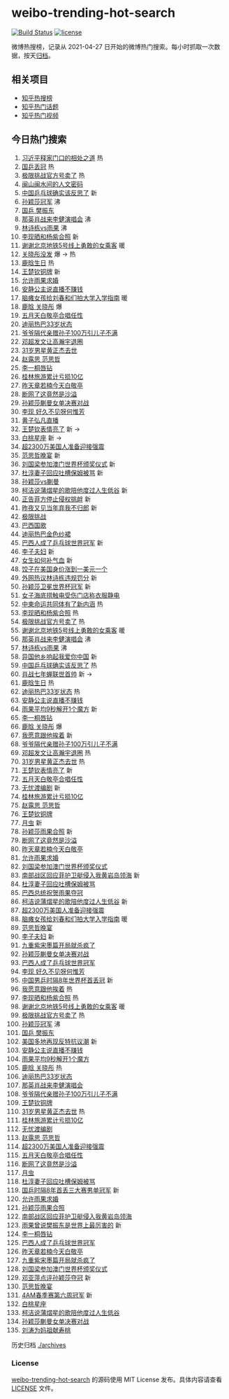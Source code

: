 # weibo-trending-hot-search

[![Build Status](https://github.com/justjavac/weibo-trending-hot-search/workflows/ci/badge.svg?branch=master)](https://github.com/justjavac/weibo-trending-hot-search/actions)
[![license](https://img.shields.io/github/license/justjavac/weibo-trending-hot-search)](https://github.com/justjavac/weibo-trending-hot-search/blob/master/LICENSE)

微博热搜榜，记录从 2021-04-27
日开始的微博热门搜索。每小时抓取一次数据，按天[归档](./archives)。

## 相关项目

- [知乎热搜榜](https://github.com/justjavac/zhihu-trending-top-search)
- [知乎热门话题](https://github.com/justjavac/zhihu-trending-hot-questions)
- [知乎热门视频](https://github.com/justjavac/zhihu-trending-hot-video)

## 今日热门搜索

<!-- BEGIN -->
<!-- 最后更新时间 Mon Apr 21 2025 02:22:57 GMT+0800 (China Standard Time) -->

1. [习近平释家门口的相处之道](https://s.weibo.com//weibo?q=%23%E4%B9%A0%E8%BF%91%E5%B9%B3%E9%87%8A%E5%AE%B6%E9%97%A8%E5%8F%A3%E7%9A%84%E7%9B%B8%E5%A4%84%E4%B9%8B%E9%81%93%23&Refer=new_time)
   热
1. [国乒丢冠](https://s.weibo.com//weibo?q=%E5%9B%BD%E4%B9%92%E4%B8%A2%E5%86%A0&t=31&band_rank=1&Refer=top)
   热
1. [极限挑战官方号卖了](https://s.weibo.com//weibo?q=%23%E6%9E%81%E9%99%90%E6%8C%91%E6%88%98%E5%AE%98%E6%96%B9%E5%8F%B7%E5%8D%96%E4%BA%86%23&t=31&band_rank=2&Refer=top)
   热
1. [闽山闽水间的人文密码](https://s.weibo.com//weibo?q=%23%E9%97%BD%E5%B1%B1%E9%97%BD%E6%B0%B4%E9%97%B4%E7%9A%84%E4%BA%BA%E6%96%87%E5%AF%86%E7%A0%81%23&t=31&band_rank=3&Refer=top)
1. [中国乒乓球确实该反思了](https://s.weibo.com//weibo?q=%23%E4%B8%AD%E5%9B%BD%E4%B9%92%E4%B9%93%E7%90%83%E7%A1%AE%E5%AE%9E%E8%AF%A5%E5%8F%8D%E6%80%9D%E4%BA%86%23&t=31&band_rank=4&Refer=top)
   新
1. [孙颖莎冠军](https://s.weibo.com//weibo?q=%23%E5%AD%99%E9%A2%96%E8%8E%8E%E5%86%A0%E5%86%9B%23&t=31&band_rank=5&Refer=top)
   沸
1. [国乒 樊振东](https://s.weibo.com//weibo?q=%E5%9B%BD%E4%B9%92%20%E6%A8%8A%E6%8C%AF%E4%B8%9C&t=31&band_rank=6&Refer=top)
1. [那英肖战来李健演唱会](https://s.weibo.com//weibo?q=%23%E9%82%A3%E8%8B%B1%E8%82%96%E6%88%98%E6%9D%A5%E6%9D%8E%E5%81%A5%E6%BC%94%E5%94%B1%E4%BC%9A%23&t=31&band_rank=7&Refer=top)
   沸
1. [林诗栋vs雨果](https://s.weibo.com//weibo?q=%23%E6%9E%97%E8%AF%97%E6%A0%8Bvs%E9%9B%A8%E6%9E%9C%23&t=31&band_rank=8&Refer=top)
   沸
1. [李现晒和杨紫合照](https://s.weibo.com//weibo?q=%23%E6%9D%8E%E7%8E%B0%E6%99%92%E5%92%8C%E6%9D%A8%E7%B4%AB%E5%90%88%E7%85%A7%23&t=31&band_rank=9&Refer=top)
   新
1. [谢谢北京地铁5号线上勇敢的女乘客](https://s.weibo.com//weibo?q=%23%E8%B0%A2%E8%B0%A2%E5%8C%97%E4%BA%AC%E5%9C%B0%E9%93%815%E5%8F%B7%E7%BA%BF%E4%B8%8A%E5%8B%87%E6%95%A2%E7%9A%84%E5%A5%B3%E4%B9%98%E5%AE%A2%23&t=31&band_rank=10&Refer=top)
   暖
1. [关晓彤没发](https://s.weibo.com//weibo?q=%E5%85%B3%E6%99%93%E5%BD%A4%E6%B2%A1%E5%8F%91&t=31&band_rank=11&Refer=top)
   爆 -> 热
1. [鹿晗生日](https://s.weibo.com//weibo?q=%E9%B9%BF%E6%99%97%E7%94%9F%E6%97%A5&t=31&band_rank=12&Refer=top)
   热
1. [王楚钦铜牌](https://s.weibo.com//weibo?q=%E7%8E%8B%E6%A5%9A%E9%92%A6%E9%93%9C%E7%89%8C&t=31&band_rank=13&Refer=top)
   新
1. [允许雨果求婚](https://s.weibo.com//weibo?q=%23%E5%85%81%E8%AE%B8%E9%9B%A8%E6%9E%9C%E6%B1%82%E5%A9%9A%23&t=31&band_rank=14&Refer=top)
1. [安静公主说直播不赚钱](https://s.weibo.com//weibo?q=%23%E5%AE%89%E9%9D%99%E5%85%AC%E4%B8%BB%E8%AF%B4%E7%9B%B4%E6%92%AD%E4%B8%8D%E8%B5%9A%E9%92%B1%23&t=31&band_rank=15&Refer=top)
1. [脑瘫女孩给刘春和们拍大学入学指南](https://s.weibo.com//weibo?q=%23%E8%84%91%E7%98%AB%E5%A5%B3%E5%AD%A9%E7%BB%99%E5%88%98%E6%98%A5%E5%92%8C%E4%BB%AC%E6%8B%8D%E5%A4%A7%E5%AD%A6%E5%85%A5%E5%AD%A6%E6%8C%87%E5%8D%97%23&t=31&band_rank=16&Refer=top)
   暖
1. [鹿晗 关晓彤](https://s.weibo.com//weibo?q=%E9%B9%BF%E6%99%97%20%E5%85%B3%E6%99%93%E5%BD%A4&t=31&band_rank=17&Refer=top)
   爆
1. [五月天白敬亭合唱任性](https://s.weibo.com//weibo?q=%E4%BA%94%E6%9C%88%E5%A4%A9%E7%99%BD%E6%95%AC%E4%BA%AD%E5%90%88%E5%94%B1%E4%BB%BB%E6%80%A7&t=31&band_rank=18&Refer=top)
1. [迪丽热巴33岁状态](https://s.weibo.com//weibo?q=%23%E8%BF%AA%E4%B8%BD%E7%83%AD%E5%B7%B433%E5%B2%81%E7%8A%B6%E6%80%81%23&t=31&band_rank=19&Refer=top)
1. [爷爷隔代亲赠孙子100万引儿子不满](https://s.weibo.com//weibo?q=%23%E7%88%B7%E7%88%B7%E9%9A%94%E4%BB%A3%E4%BA%B2%E8%B5%A0%E5%AD%99%E5%AD%90100%E4%B8%87%E5%BC%95%E5%84%BF%E5%AD%90%E4%B8%8D%E6%BB%A1%23&t=31&band_rank=20&Refer=top)
1. [邓超发文让高瀚宇退圈](https://s.weibo.com//weibo?q=%23%E9%82%93%E8%B6%85%E5%8F%91%E6%96%87%E8%AE%A9%E9%AB%98%E7%80%9A%E5%AE%87%E9%80%80%E5%9C%88%23&t=31&band_rank=21&Refer=top)
1. [31岁男星黄正杰去世](https://s.weibo.com//weibo?q=%2331%E5%B2%81%E7%94%B7%E6%98%9F%E9%BB%84%E6%AD%A3%E6%9D%B0%E5%8E%BB%E4%B8%96%23&t=31&band_rank=22&Refer=top)
1. [赵露思 范思哲](https://s.weibo.com//weibo?q=%E8%B5%B5%E9%9C%B2%E6%80%9D%20%E8%8C%83%E6%80%9D%E5%93%B2&t=31&band_rank=23&Refer=top)
1. [李一桐唇钻](https://s.weibo.com//weibo?q=%23%E6%9D%8E%E4%B8%80%E6%A1%90%E5%94%87%E9%92%BB%23&t=31&band_rank=24&Refer=top)
1. [桂林旅游累计亏损10亿](https://s.weibo.com//weibo?q=%23%E6%A1%82%E6%9E%97%E6%97%85%E6%B8%B8%E7%B4%AF%E8%AE%A1%E4%BA%8F%E6%8D%9F10%E4%BA%BF%23&t=31&band_rank=25&Refer=top)
1. [昨天章若楠今天白敬亭](https://s.weibo.com//weibo?q=%23%E6%98%A8%E5%A4%A9%E7%AB%A0%E8%8B%A5%E6%A5%A0%E4%BB%8A%E5%A4%A9%E7%99%BD%E6%95%AC%E4%BA%AD%23&t=31&band_rank=26&Refer=top)
1. [断网了这竟然是沙溢](https://s.weibo.com//weibo?q=%E6%96%AD%E7%BD%91%E4%BA%86%E8%BF%99%E7%AB%9F%E7%84%B6%E6%98%AF%E6%B2%99%E6%BA%A2&t=31&band_rank=27&Refer=top)
1. [孙颖莎蒯曼女单决赛对战](https://s.weibo.com//weibo?q=%23%E5%AD%99%E9%A2%96%E8%8E%8E%E8%92%AF%E6%9B%BC%E5%A5%B3%E5%8D%95%E5%86%B3%E8%B5%9B%E5%AF%B9%E6%88%98%23&t=31&band_rank=28&Refer=top)
1. [李现 好久不见呀何惟芳](https://s.weibo.com//weibo?q=%E6%9D%8E%E7%8E%B0%20%E5%A5%BD%E4%B9%85%E4%B8%8D%E8%A7%81%E5%91%80%E4%BD%95%E6%83%9F%E8%8A%B3&t=31&band_rank=29&Refer=top)
1. [黄子弘凡直播](https://s.weibo.com//weibo?q=%E9%BB%84%E5%AD%90%E5%BC%98%E5%87%A1%E7%9B%B4%E6%92%AD&t=31&band_rank=30&Refer=top)
1. [王楚钦表情亮了](https://s.weibo.com//weibo?q=%23%E7%8E%8B%E6%A5%9A%E9%92%A6%E8%A1%A8%E6%83%85%E4%BA%AE%E4%BA%86%23&t=31&band_rank=31&Refer=top)
   新 ->
1. [白桃星座](https://s.weibo.com//weibo?q=%23%E7%99%BD%E6%A1%83%E6%98%9F%E5%BA%A7%23&t=31&band_rank=32&Refer=top)
   新 ->
1. [超2300万美国人准备迎接强震](https://s.weibo.com//weibo?q=%23%E8%B6%852300%E4%B8%87%E7%BE%8E%E5%9B%BD%E4%BA%BA%E5%87%86%E5%A4%87%E8%BF%8E%E6%8E%A5%E5%BC%BA%E9%9C%87%23&t=31&band_rank=33&Refer=top)
1. [范思哲晚宴](https://s.weibo.com//weibo?q=%23%E8%8C%83%E6%80%9D%E5%93%B2%E6%99%9A%E5%AE%B4%23&t=31&band_rank=34&Refer=top)
   新
1. [刘国梁参加澳门世界杯颁奖仪式](https://s.weibo.com//weibo?q=%E5%88%98%E5%9B%BD%E6%A2%81%E5%8F%82%E5%8A%A0%E6%BE%B3%E9%97%A8%E4%B8%96%E7%95%8C%E6%9D%AF%E9%A2%81%E5%A5%96%E4%BB%AA%E5%BC%8F&t=31&band_rank=35&Refer=top)
   新
1. [杜淳妻子回应吐槽保姆被骂](https://s.weibo.com//weibo?q=%23%E6%9D%9C%E6%B7%B3%E5%A6%BB%E5%AD%90%E5%9B%9E%E5%BA%94%E5%90%90%E6%A7%BD%E4%BF%9D%E5%A7%86%E8%A2%AB%E9%AA%82%23&t=31&band_rank=36&Refer=top)
   新
1. [孙颖莎vs蒯曼](https://s.weibo.com//weibo?q=%23%E5%AD%99%E9%A2%96%E8%8E%8Evs%E8%92%AF%E6%9B%BC%23&t=31&band_rank=37&Refer=top)
1. [柯洁说蒲熠星的歌陪他度过人生低谷](https://s.weibo.com//weibo?q=%23%E6%9F%AF%E6%B4%81%E8%AF%B4%E8%92%B2%E7%86%A0%E6%98%9F%E7%9A%84%E6%AD%8C%E9%99%AA%E4%BB%96%E5%BA%A6%E8%BF%87%E4%BA%BA%E7%94%9F%E4%BD%8E%E8%B0%B7%23&t=31&band_rank=38&Refer=top)
   新
1. [正告菲方停止侵权挑衅](https://s.weibo.com//weibo?q=%23%E6%AD%A3%E5%91%8A%E8%8F%B2%E6%96%B9%E5%81%9C%E6%AD%A2%E4%BE%B5%E6%9D%83%E6%8C%91%E8%A1%85%23&t=31&band_rank=39&Refer=top)
   新
1. [昨夜又见当年弃我不归郎](https://s.weibo.com//weibo?q=%E6%98%A8%E5%A4%9C%E5%8F%88%E8%A7%81%E5%BD%93%E5%B9%B4%E5%BC%83%E6%88%91%E4%B8%8D%E5%BD%92%E9%83%8E&t=31&band_rank=40&Refer=top)
   新
1. [极限挑战](https://s.weibo.com//weibo?q=%E6%9E%81%E9%99%90%E6%8C%91%E6%88%98&t=31&band_rank=41&Refer=top)
1. [巴西国歌](https://s.weibo.com//weibo?q=%E5%B7%B4%E8%A5%BF%E5%9B%BD%E6%AD%8C&t=31&band_rank=42&Refer=top)
1. [迪丽热巴金色纱裙](https://s.weibo.com//weibo?q=%23%E8%BF%AA%E4%B8%BD%E7%83%AD%E5%B7%B4%E9%87%91%E8%89%B2%E7%BA%B1%E8%A3%99%23&t=31&band_rank=43&Refer=top)
1. [巴西人成了乒乓球世界冠军](https://s.weibo.com//weibo?q=%23%E5%B7%B4%E8%A5%BF%E4%BA%BA%E6%88%90%E4%BA%86%E4%B9%92%E4%B9%93%E7%90%83%E4%B8%96%E7%95%8C%E5%86%A0%E5%86%9B%23&t=31&band_rank=44&Refer=top)
   新
1. [李子夫妇](https://s.weibo.com//weibo?q=%E6%9D%8E%E5%AD%90%E5%A4%AB%E5%A6%87&t=31&band_rank=45&Refer=top)
   新
1. [女生如何补气血](https://s.weibo.com//weibo?q=%E5%A5%B3%E7%94%9F%E5%A6%82%E4%BD%95%E8%A1%A5%E6%B0%94%E8%A1%80&t=31&band_rank=46&Refer=top)
   新
1. [饺子在美国身价涨到一美元一个](https://s.weibo.com//weibo?q=%23%E9%A5%BA%E5%AD%90%E5%9C%A8%E7%BE%8E%E5%9B%BD%E8%BA%AB%E4%BB%B7%E6%B6%A8%E5%88%B0%E4%B8%80%E7%BE%8E%E5%85%83%E4%B8%80%E4%B8%AA%23&t=31&band_rank=47&Refer=top)
1. [外网热议林诗栋违规罚分](https://s.weibo.com//weibo?q=%23%E5%A4%96%E7%BD%91%E7%83%AD%E8%AE%AE%E6%9E%97%E8%AF%97%E6%A0%8B%E8%BF%9D%E8%A7%84%E7%BD%9A%E5%88%86%23&t=31&band_rank=48&Refer=top)
   新
1. [孙颖莎卫冕世界杯冠军](https://s.weibo.com//weibo?q=%23%E5%AD%99%E9%A2%96%E8%8E%8E%E5%8D%AB%E5%86%95%E4%B8%96%E7%95%8C%E6%9D%AF%E5%86%A0%E5%86%9B%23&t=31&band_rank=49&Refer=top)
   新
1. [女子海底捞触电受伤门店称衣服静电](https://s.weibo.com//weibo?q=%23%E5%A5%B3%E5%AD%90%E6%B5%B7%E5%BA%95%E6%8D%9E%E8%A7%A6%E7%94%B5%E5%8F%97%E4%BC%A4%E9%97%A8%E5%BA%97%E7%A7%B0%E8%A1%A3%E6%9C%8D%E9%9D%99%E7%94%B5%23&t=31&band_rank=50&Refer=top)
1. [中柬命运共同体有了新内涵](https://s.weibo.com//weibo?q=%23%E4%B8%AD%E6%9F%AC%E5%91%BD%E8%BF%90%E5%85%B1%E5%90%8C%E4%BD%93%E6%9C%89%E4%BA%86%E6%96%B0%E5%86%85%E6%B6%B5%23&Refer=new_time)
   热
1. [李现晒和杨紫合照](https://s.weibo.com//weibo?q=%23%E6%9D%8E%E7%8E%B0%E6%99%92%E5%92%8C%E6%9D%A8%E7%B4%AB%E5%90%88%E7%85%A7%23&t=31&band_rank=2&Refer=top)
   热
1. [极限挑战官方号卖了](https://s.weibo.com//weibo?q=%23%E6%9E%81%E9%99%90%E6%8C%91%E6%88%98%E5%AE%98%E6%96%B9%E5%8F%B7%E5%8D%96%E4%BA%86%23&t=31&band_rank=4&Refer=top)
   热
1. [谢谢北京地铁5号线上勇敢的女乘客](https://s.weibo.com//weibo?q=%23%E8%B0%A2%E8%B0%A2%E5%8C%97%E4%BA%AC%E5%9C%B0%E9%93%815%E5%8F%B7%E7%BA%BF%E4%B8%8A%E5%8B%87%E6%95%A2%E7%9A%84%E5%A5%B3%E4%B9%98%E5%AE%A2%23&t=31&band_rank=7&Refer=top)
   暖
1. [那英肖战来李健演唱会](https://s.weibo.com//weibo?q=%23%E9%82%A3%E8%8B%B1%E8%82%96%E6%88%98%E6%9D%A5%E6%9D%8E%E5%81%A5%E6%BC%94%E5%94%B1%E4%BC%9A%23&t=31&band_rank=8&Refer=top)
   沸
1. [林诗栋vs雨果](https://s.weibo.com//weibo?q=%23%E6%9E%97%E8%AF%97%E6%A0%8Bvs%E9%9B%A8%E6%9E%9C%23&t=31&band_rank=9&Refer=top)
   沸
1. [异国他乡响起我爱你中国](https://s.weibo.com//weibo?q=%23%E5%BC%82%E5%9B%BD%E4%BB%96%E4%B9%A1%E5%93%8D%E8%B5%B7%E6%88%91%E7%88%B1%E4%BD%A0%E4%B8%AD%E5%9B%BD%23&t=31&band_rank=10&Refer=top)
   新
1. [中国乒乓球确实该反思了](https://s.weibo.com//weibo?q=%23%E4%B8%AD%E5%9B%BD%E4%B9%92%E4%B9%93%E7%90%83%E7%A1%AE%E5%AE%9E%E8%AF%A5%E5%8F%8D%E6%80%9D%E4%BA%86%23&t=31&band_rank=12&Refer=top)
   热
1. [肖战七年蝉联世首帅](https://s.weibo.com//weibo?q=%23%E8%82%96%E6%88%98%E4%B8%83%E5%B9%B4%E8%9D%89%E8%81%94%E4%B8%96%E9%A6%96%E5%B8%85%23&t=31&band_rank=13&Refer=top)
   新 ->
1. [鹿晗生日](https://s.weibo.com//weibo?q=%E9%B9%BF%E6%99%97%E7%94%9F%E6%97%A5&t=31&band_rank=14&Refer=top)
   热
1. [迪丽热巴33岁状态](https://s.weibo.com//weibo?q=%23%E8%BF%AA%E4%B8%BD%E7%83%AD%E5%B7%B433%E5%B2%81%E7%8A%B6%E6%80%81%23&t=31&band_rank=15&Refer=top)
   热
1. [安静公主说直播不赚钱](https://s.weibo.com//weibo?q=%23%E5%AE%89%E9%9D%99%E5%85%AC%E4%B8%BB%E8%AF%B4%E7%9B%B4%E6%92%AD%E4%B8%8D%E8%B5%9A%E9%92%B1%23&t=31&band_rank=16&Refer=top)
1. [雨果平均9秒解开1个魔方](https://s.weibo.com//weibo?q=%23%E9%9B%A8%E6%9E%9C%E5%B9%B3%E5%9D%879%E7%A7%92%E8%A7%A3%E5%BC%801%E4%B8%AA%E9%AD%94%E6%96%B9%23&t=31&band_rank=17&Refer=top)
   新
1. [李一桐唇钻](https://s.weibo.com//weibo?q=%23%E6%9D%8E%E4%B8%80%E6%A1%90%E5%94%87%E9%92%BB%23&t=31&band_rank=18&Refer=top)
1. [鹿晗 关晓彤](https://s.weibo.com//weibo?q=%E9%B9%BF%E6%99%97%20%E5%85%B3%E6%99%93%E5%BD%A4&t=31&band_rank=19&Refer=top)
   爆
1. [我愿意跟他挨着](https://s.weibo.com//weibo?q=%23%E6%88%91%E6%84%BF%E6%84%8F%E8%B7%9F%E4%BB%96%E6%8C%A8%E7%9D%80%23&t=31&band_rank=20&Refer=top)
   新
1. [爷爷隔代亲赠孙子100万引儿子不满](https://s.weibo.com//weibo?q=%23%E7%88%B7%E7%88%B7%E9%9A%94%E4%BB%A3%E4%BA%B2%E8%B5%A0%E5%AD%99%E5%AD%90100%E4%B8%87%E5%BC%95%E5%84%BF%E5%AD%90%E4%B8%8D%E6%BB%A1%23&t=31&band_rank=21&Refer=top)
1. [邓超发文让高瀚宇退圈](https://s.weibo.com//weibo?q=%23%E9%82%93%E8%B6%85%E5%8F%91%E6%96%87%E8%AE%A9%E9%AB%98%E7%80%9A%E5%AE%87%E9%80%80%E5%9C%88%23&t=31&band_rank=22&Refer=top)
   热
1. [31岁男星黄正杰去世](https://s.weibo.com//weibo?q=%2331%E5%B2%81%E7%94%B7%E6%98%9F%E9%BB%84%E6%AD%A3%E6%9D%B0%E5%8E%BB%E4%B8%96%23&t=31&band_rank=23&Refer=top)
   热
1. [王楚钦表情亮了](https://s.weibo.com//weibo?q=%23%E7%8E%8B%E6%A5%9A%E9%92%A6%E8%A1%A8%E6%83%85%E4%BA%AE%E4%BA%86%23&t=31&band_rank=24&Refer=top)
   新
1. [五月天白敬亭合唱任性](https://s.weibo.com//weibo?q=%E4%BA%94%E6%9C%88%E5%A4%A9%E7%99%BD%E6%95%AC%E4%BA%AD%E5%90%88%E5%94%B1%E4%BB%BB%E6%80%A7&t=31&band_rank=25&Refer=top)
1. [无忧渡编剧](https://s.weibo.com//weibo?q=%E6%97%A0%E5%BF%A7%E6%B8%A1%E7%BC%96%E5%89%A7&t=31&band_rank=26&Refer=top)
   新
1. [桂林旅游累计亏损10亿](https://s.weibo.com//weibo?q=%23%E6%A1%82%E6%9E%97%E6%97%85%E6%B8%B8%E7%B4%AF%E8%AE%A1%E4%BA%8F%E6%8D%9F10%E4%BA%BF%23&t=31&band_rank=27&Refer=top)
1. [赵露思 范思哲](https://s.weibo.com//weibo?q=%E8%B5%B5%E9%9C%B2%E6%80%9D%20%E8%8C%83%E6%80%9D%E5%93%B2&t=31&band_rank=28&Refer=top)
1. [王楚钦铜牌](https://s.weibo.com//weibo?q=%E7%8E%8B%E6%A5%9A%E9%92%A6%E9%93%9C%E7%89%8C&t=31&band_rank=29&Refer=top)
1. [月虫](https://s.weibo.com//weibo?q=%E6%9C%88%E8%99%AB&t=31&band_rank=30&Refer=top)
   新
1. [孙颖莎雨果合照](https://s.weibo.com//weibo?q=%23%E5%AD%99%E9%A2%96%E8%8E%8E%E9%9B%A8%E6%9E%9C%E5%90%88%E7%85%A7%23&t=31&band_rank=31&Refer=top)
   新
1. [断网了这竟然是沙溢](https://s.weibo.com//weibo?q=%E6%96%AD%E7%BD%91%E4%BA%86%E8%BF%99%E7%AB%9F%E7%84%B6%E6%98%AF%E6%B2%99%E6%BA%A2&t=31&band_rank=33&Refer=top)
1. [昨天章若楠今天白敬亭](https://s.weibo.com//weibo?q=%23%E6%98%A8%E5%A4%A9%E7%AB%A0%E8%8B%A5%E6%A5%A0%E4%BB%8A%E5%A4%A9%E7%99%BD%E6%95%AC%E4%BA%AD%23&t=31&band_rank=34&Refer=top)
1. [允许雨果求婚](https://s.weibo.com//weibo?q=%23%E5%85%81%E8%AE%B8%E9%9B%A8%E6%9E%9C%E6%B1%82%E5%A9%9A%23&t=31&band_rank=35&Refer=top)
1. [刘国梁参加澳门世界杯颁奖仪式](https://s.weibo.com//weibo?q=%E5%88%98%E5%9B%BD%E6%A2%81%E5%8F%82%E5%8A%A0%E6%BE%B3%E9%97%A8%E4%B8%96%E7%95%8C%E6%9D%AF%E9%A2%81%E5%A5%96%E4%BB%AA%E5%BC%8F&t=31&band_rank=36&Refer=top)
1. [南部战区回应菲护卫艇侵入我黄岩岛领海](https://s.weibo.com//weibo?q=%23%E5%8D%97%E9%83%A8%E6%88%98%E5%8C%BA%E5%9B%9E%E5%BA%94%E8%8F%B2%E6%8A%A4%E5%8D%AB%E8%89%87%E4%BE%B5%E5%85%A5%E6%88%91%E9%BB%84%E5%B2%A9%E5%B2%9B%E9%A2%86%E6%B5%B7%23&t=31&band_rank=37&Refer=top)
   新
1. [杜淳妻子回应吐槽保姆被骂](https://s.weibo.com//weibo?q=%23%E6%9D%9C%E6%B7%B3%E5%A6%BB%E5%AD%90%E5%9B%9E%E5%BA%94%E5%90%90%E6%A7%BD%E4%BF%9D%E5%A7%86%E8%A2%AB%E9%AA%82%23&t=31&band_rank=38&Refer=top)
1. [巴西总统祝贺雨果夺冠](https://s.weibo.com//weibo?q=%23%E5%B7%B4%E8%A5%BF%E6%80%BB%E7%BB%9F%E7%A5%9D%E8%B4%BA%E9%9B%A8%E6%9E%9C%E5%A4%BA%E5%86%A0%23&t=31&band_rank=39&Refer=top)
1. [柯洁说蒲熠星的歌陪他度过人生低谷](https://s.weibo.com//weibo?q=%23%E6%9F%AF%E6%B4%81%E8%AF%B4%E8%92%B2%E7%86%A0%E6%98%9F%E7%9A%84%E6%AD%8C%E9%99%AA%E4%BB%96%E5%BA%A6%E8%BF%87%E4%BA%BA%E7%94%9F%E4%BD%8E%E8%B0%B7%23&t=31&band_rank=40&Refer=top)
   新
1. [超2300万美国人准备迎接强震](https://s.weibo.com//weibo?q=%23%E8%B6%852300%E4%B8%87%E7%BE%8E%E5%9B%BD%E4%BA%BA%E5%87%86%E5%A4%87%E8%BF%8E%E6%8E%A5%E5%BC%BA%E9%9C%87%23&t=31&band_rank=41&Refer=top)
1. [脑瘫女孩给刘春和们拍大学入学指南](https://s.weibo.com//weibo?q=%23%E8%84%91%E7%98%AB%E5%A5%B3%E5%AD%A9%E7%BB%99%E5%88%98%E6%98%A5%E5%92%8C%E4%BB%AC%E6%8B%8D%E5%A4%A7%E5%AD%A6%E5%85%A5%E5%AD%A6%E6%8C%87%E5%8D%97%23&t=31&band_rank=42&Refer=top)
   暖
1. [范思哲晚宴](https://s.weibo.com//weibo?q=%23%E8%8C%83%E6%80%9D%E5%93%B2%E6%99%9A%E5%AE%B4%23&t=31&band_rank=43&Refer=top)
1. [李子夫妇](https://s.weibo.com//weibo?q=%E6%9D%8E%E5%AD%90%E5%A4%AB%E5%A6%87&t=31&band_rank=44&Refer=top)
   新
1. [九重紫宋墨篇开局就杀疯了](https://s.weibo.com//weibo?q=%E4%B9%9D%E9%87%8D%E7%B4%AB%E5%AE%8B%E5%A2%A8%E7%AF%87%E5%BC%80%E5%B1%80%E5%B0%B1%E6%9D%80%E7%96%AF%E4%BA%86&t=31&band_rank=45&Refer=top)
1. [孙颖莎蒯曼女单决赛对战](https://s.weibo.com//weibo?q=%23%E5%AD%99%E9%A2%96%E8%8E%8E%E8%92%AF%E6%9B%BC%E5%A5%B3%E5%8D%95%E5%86%B3%E8%B5%9B%E5%AF%B9%E6%88%98%23&t=31&band_rank=47&Refer=top)
1. [巴西人成了乒乓球世界冠军](https://s.weibo.com//weibo?q=%23%E5%B7%B4%E8%A5%BF%E4%BA%BA%E6%88%90%E4%BA%86%E4%B9%92%E4%B9%93%E7%90%83%E4%B8%96%E7%95%8C%E5%86%A0%E5%86%9B%23&t=31&band_rank=48&Refer=top)
1. [李现 好久不见呀何惟芳](https://s.weibo.com//weibo?q=%E6%9D%8E%E7%8E%B0%20%E5%A5%BD%E4%B9%85%E4%B8%8D%E8%A7%81%E5%91%80%E4%BD%95%E6%83%9F%E8%8A%B3&t=31&band_rank=49&Refer=top)
1. [中国男乒时隔8年世界杯首丢冠](https://s.weibo.com//weibo?q=%23%E4%B8%AD%E5%9B%BD%E7%94%B7%E4%B9%92%E6%97%B6%E9%9A%948%E5%B9%B4%E4%B8%96%E7%95%8C%E6%9D%AF%E9%A6%96%E4%B8%A2%E5%86%A0%23&t=31&band_rank=50&Refer=top)
   新
1. [我愿意跟他挨着](https://s.weibo.com//weibo?q=%23%E6%88%91%E6%84%BF%E6%84%8F%E8%B7%9F%E4%BB%96%E6%8C%A8%E7%9D%80%23&t=31&band_rank=2&Refer=top)
   热
1. [李现晒和杨紫合照](https://s.weibo.com//weibo?q=%23%E6%9D%8E%E7%8E%B0%E6%99%92%E5%92%8C%E6%9D%A8%E7%B4%AB%E5%90%88%E7%85%A7%23&t=31&band_rank=4&Refer=top)
   热
1. [谢谢北京地铁5号线上勇敢的女乘客](https://s.weibo.com//weibo?q=%23%E8%B0%A2%E8%B0%A2%E5%8C%97%E4%BA%AC%E5%9C%B0%E9%93%815%E5%8F%B7%E7%BA%BF%E4%B8%8A%E5%8B%87%E6%95%A2%E7%9A%84%E5%A5%B3%E4%B9%98%E5%AE%A2%23&t=31&band_rank=5&Refer=top)
   暖
1. [极限挑战官方号卖了](https://s.weibo.com//weibo?q=%23%E6%9E%81%E9%99%90%E6%8C%91%E6%88%98%E5%AE%98%E6%96%B9%E5%8F%B7%E5%8D%96%E4%BA%86%23&t=31&band_rank=6&Refer=top)
   热
1. [孙颖莎冠军](https://s.weibo.com//weibo?q=%23%E5%AD%99%E9%A2%96%E8%8E%8E%E5%86%A0%E5%86%9B%23&t=31&band_rank=7&Refer=top)
   沸
1. [国乒 樊振东](https://s.weibo.com//weibo?q=%E5%9B%BD%E4%B9%92%20%E6%A8%8A%E6%8C%AF%E4%B8%9C&t=31&band_rank=8&Refer=top)
1. [美国多地再现反特抗议潮](https://s.weibo.com//weibo?q=%23%E7%BE%8E%E5%9B%BD%E5%A4%9A%E5%9C%B0%E5%86%8D%E7%8E%B0%E5%8F%8D%E7%89%B9%E6%8A%97%E8%AE%AE%E6%BD%AE%23&t=31&band_rank=10&Refer=top)
   新
1. [安静公主说直播不赚钱](https://s.weibo.com//weibo?q=%23%E5%AE%89%E9%9D%99%E5%85%AC%E4%B8%BB%E8%AF%B4%E7%9B%B4%E6%92%AD%E4%B8%8D%E8%B5%9A%E9%92%B1%23&t=31&band_rank=14&Refer=top)
1. [雨果平均9秒解开1个魔方](https://s.weibo.com//weibo?q=%23%E9%9B%A8%E6%9E%9C%E5%B9%B3%E5%9D%879%E7%A7%92%E8%A7%A3%E5%BC%801%E4%B8%AA%E9%AD%94%E6%96%B9%23&t=31&band_rank=15&Refer=top)
1. [鹿晗 关晓彤](https://s.weibo.com//weibo?q=%E9%B9%BF%E6%99%97%20%E5%85%B3%E6%99%93%E5%BD%A4&t=31&band_rank=16&Refer=top)
   热
1. [迪丽热巴33岁状态](https://s.weibo.com//weibo?q=%23%E8%BF%AA%E4%B8%BD%E7%83%AD%E5%B7%B433%E5%B2%81%E7%8A%B6%E6%80%81%23&t=31&band_rank=17&Refer=top)
1. [那英肖战来李健演唱会](https://s.weibo.com//weibo?q=%23%E9%82%A3%E8%8B%B1%E8%82%96%E6%88%98%E6%9D%A5%E6%9D%8E%E5%81%A5%E6%BC%94%E5%94%B1%E4%BC%9A%23&t=31&band_rank=18&Refer=top)
1. [爷爷隔代亲赠孙子100万引儿子不满](https://s.weibo.com//weibo?q=%23%E7%88%B7%E7%88%B7%E9%9A%94%E4%BB%A3%E4%BA%B2%E8%B5%A0%E5%AD%99%E5%AD%90100%E4%B8%87%E5%BC%95%E5%84%BF%E5%AD%90%E4%B8%8D%E6%BB%A1%23&t=31&band_rank=19&Refer=top)
1. [王楚钦铜牌](https://s.weibo.com//weibo?q=%E7%8E%8B%E6%A5%9A%E9%92%A6%E9%93%9C%E7%89%8C&t=31&band_rank=20&Refer=top)
1. [31岁男星黄正杰去世](https://s.weibo.com//weibo?q=%2331%E5%B2%81%E7%94%B7%E6%98%9F%E9%BB%84%E6%AD%A3%E6%9D%B0%E5%8E%BB%E4%B8%96%23&t=31&band_rank=21&Refer=top)
   热
1. [桂林旅游累计亏损10亿](https://s.weibo.com//weibo?q=%23%E6%A1%82%E6%9E%97%E6%97%85%E6%B8%B8%E7%B4%AF%E8%AE%A1%E4%BA%8F%E6%8D%9F10%E4%BA%BF%23&t=31&band_rank=23&Refer=top)
1. [无忧渡编剧](https://s.weibo.com//weibo?q=%E6%97%A0%E5%BF%A7%E6%B8%A1%E7%BC%96%E5%89%A7&t=31&band_rank=24&Refer=top)
1. [赵露思 范思哲](https://s.weibo.com//weibo?q=%E8%B5%B5%E9%9C%B2%E6%80%9D%20%E8%8C%83%E6%80%9D%E5%93%B2&t=31&band_rank=25&Refer=top)
1. [超2300万美国人准备迎接强震](https://s.weibo.com//weibo?q=%23%E8%B6%852300%E4%B8%87%E7%BE%8E%E5%9B%BD%E4%BA%BA%E5%87%86%E5%A4%87%E8%BF%8E%E6%8E%A5%E5%BC%BA%E9%9C%87%23&t=31&band_rank=26&Refer=top)
1. [五月天白敬亭合唱任性](https://s.weibo.com//weibo?q=%E4%BA%94%E6%9C%88%E5%A4%A9%E7%99%BD%E6%95%AC%E4%BA%AD%E5%90%88%E5%94%B1%E4%BB%BB%E6%80%A7&t=31&band_rank=27&Refer=top)
1. [断网了这竟然是沙溢](https://s.weibo.com//weibo?q=%E6%96%AD%E7%BD%91%E4%BA%86%E8%BF%99%E7%AB%9F%E7%84%B6%E6%98%AF%E6%B2%99%E6%BA%A2&t=31&band_rank=28&Refer=top)
1. [月虫](https://s.weibo.com//weibo?q=%E6%9C%88%E8%99%AB&t=31&band_rank=29&Refer=top)
1. [杜淳妻子回应吐槽保姆被骂](https://s.weibo.com//weibo?q=%23%E6%9D%9C%E6%B7%B3%E5%A6%BB%E5%AD%90%E5%9B%9E%E5%BA%94%E5%90%90%E6%A7%BD%E4%BF%9D%E5%A7%86%E8%A2%AB%E9%AA%82%23&t=31&band_rank=30&Refer=top)
1. [国乒时隔8年首丢三大赛男单冠军](https://s.weibo.com//weibo?q=%23%E5%9B%BD%E4%B9%92%E6%97%B6%E9%9A%948%E5%B9%B4%E9%A6%96%E4%B8%A2%E4%B8%89%E5%A4%A7%E8%B5%9B%E7%94%B7%E5%8D%95%E5%86%A0%E5%86%9B%23&t=31&band_rank=32&Refer=top)
   新
1. [允许雨果求婚](https://s.weibo.com//weibo?q=%23%E5%85%81%E8%AE%B8%E9%9B%A8%E6%9E%9C%E6%B1%82%E5%A9%9A%23&t=31&band_rank=33&Refer=top)
1. [孙颖莎雨果合照](https://s.weibo.com//weibo?q=%23%E5%AD%99%E9%A2%96%E8%8E%8E%E9%9B%A8%E6%9E%9C%E5%90%88%E7%85%A7%23&t=31&band_rank=34&Refer=top)
1. [南部战区回应菲护卫艇侵入我黄岩岛领海](https://s.weibo.com//weibo?q=%23%E5%8D%97%E9%83%A8%E6%88%98%E5%8C%BA%E5%9B%9E%E5%BA%94%E8%8F%B2%E6%8A%A4%E5%8D%AB%E8%89%87%E4%BE%B5%E5%85%A5%E6%88%91%E9%BB%84%E5%B2%A9%E5%B2%9B%E9%A2%86%E6%B5%B7%23&t=31&band_rank=35&Refer=top)
1. [雨果曾说樊振东是世界上最厉害的](https://s.weibo.com//weibo?q=%23%E9%9B%A8%E6%9E%9C%E6%9B%BE%E8%AF%B4%E6%A8%8A%E6%8C%AF%E4%B8%9C%E6%98%AF%E4%B8%96%E7%95%8C%E4%B8%8A%E6%9C%80%E5%8E%89%E5%AE%B3%E7%9A%84%23&t=31&band_rank=36&Refer=top)
   新
1. [李一桐唇钻](https://s.weibo.com//weibo?q=%23%E6%9D%8E%E4%B8%80%E6%A1%90%E5%94%87%E9%92%BB%23&t=31&band_rank=37&Refer=top)
1. [巴西人成了乒乓球世界冠军](https://s.weibo.com//weibo?q=%23%E5%B7%B4%E8%A5%BF%E4%BA%BA%E6%88%90%E4%BA%86%E4%B9%92%E4%B9%93%E7%90%83%E4%B8%96%E7%95%8C%E5%86%A0%E5%86%9B%23&t=31&band_rank=38&Refer=top)
1. [昨天章若楠今天白敬亭](https://s.weibo.com//weibo?q=%23%E6%98%A8%E5%A4%A9%E7%AB%A0%E8%8B%A5%E6%A5%A0%E4%BB%8A%E5%A4%A9%E7%99%BD%E6%95%AC%E4%BA%AD%23&t=31&band_rank=40&Refer=top)
1. [九重紫宋墨篇开局就杀疯了](https://s.weibo.com//weibo?q=%E4%B9%9D%E9%87%8D%E7%B4%AB%E5%AE%8B%E5%A2%A8%E7%AF%87%E5%BC%80%E5%B1%80%E5%B0%B1%E6%9D%80%E7%96%AF%E4%BA%86&t=31&band_rank=41&Refer=top)
1. [刘国梁参加澳门世界杯颁奖仪式](https://s.weibo.com//weibo?q=%E5%88%98%E5%9B%BD%E6%A2%81%E5%8F%82%E5%8A%A0%E6%BE%B3%E9%97%A8%E4%B8%96%E7%95%8C%E6%9D%AF%E9%A2%81%E5%A5%96%E4%BB%AA%E5%BC%8F&t=31&band_rank=43&Refer=top)
1. [邓亚萍点评孙颖莎夺冠](https://s.weibo.com//weibo?q=%23%E9%82%93%E4%BA%9A%E8%90%8D%E7%82%B9%E8%AF%84%E5%AD%99%E9%A2%96%E8%8E%8E%E5%A4%BA%E5%86%A0%23&t=31&band_rank=44&Refer=top)
   新
1. [范思哲晚宴](https://s.weibo.com//weibo?q=%23%E8%8C%83%E6%80%9D%E5%93%B2%E6%99%9A%E5%AE%B4%23&t=31&band_rank=45&Refer=top)
1. [4AM春季赛第六周冠军](https://s.weibo.com//weibo?q=%234AM%E6%98%A5%E5%AD%A3%E8%B5%9B%E7%AC%AC%E5%85%AD%E5%91%A8%E5%86%A0%E5%86%9B%23&t=31&band_rank=46&Refer=top)
   新
1. [白桃星座](https://s.weibo.com//weibo?q=%23%E7%99%BD%E6%A1%83%E6%98%9F%E5%BA%A7%23&t=31&band_rank=47&Refer=top)
1. [柯洁说蒲熠星的歌陪他度过人生低谷](https://s.weibo.com//weibo?q=%23%E6%9F%AF%E6%B4%81%E8%AF%B4%E8%92%B2%E7%86%A0%E6%98%9F%E7%9A%84%E6%AD%8C%E9%99%AA%E4%BB%96%E5%BA%A6%E8%BF%87%E4%BA%BA%E7%94%9F%E4%BD%8E%E8%B0%B7%23&t=31&band_rank=48&Refer=top)
1. [孙颖莎蒯曼女单决赛对战](https://s.weibo.com//weibo?q=%23%E5%AD%99%E9%A2%96%E8%8E%8E%E8%92%AF%E6%9B%BC%E5%A5%B3%E5%8D%95%E5%86%B3%E8%B5%9B%E5%AF%B9%E6%88%98%23&t=31&band_rank=49&Refer=top)
1. [刘涛为妈祖献寿桃](https://s.weibo.com//weibo?q=%23%E5%88%98%E6%B6%9B%E4%B8%BA%E5%A6%88%E7%A5%96%E7%8C%AE%E5%AF%BF%E6%A1%83%23&t=31&band_rank=50&Refer=top)

<!-- END -->

历史归档 [./archives](./archives)

### License

[weibo-trending-hot-search](https://github.com/justjavac/weibo-trending-hot-search)
的源码使用 MIT License 发布。具体内容请查看 [LICENSE](./LICENSE) 文件。
